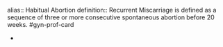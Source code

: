 alias:: Habitual Abortion
definition:: Recurrent Miscarriage is defined as a sequence of three or more consecutive spontaneous abortion before 20 weeks. #gyn-prof-card

-